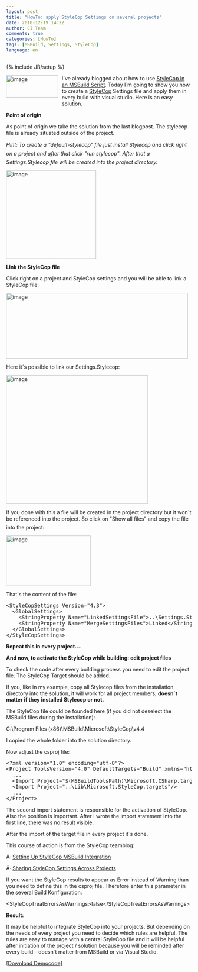 ```yaml
---
layout: post
title: "HowTo: apply StyleCop Settings on several projects"
date: 2010-12-19 14:22
author: CI Team
comments: true
categories: [HowTo]
tags: [MSBuild, Settings, StyleCop]
language: en
---
```

{% include JB/setup %}

  <p><img style="background-image: none; border-bottom: 0px; border-left: 0px; margin: 0px 10px 10px 0px; padding-left: 0px; padding-right: 0px; border-top: 0px; border-right: 0px; padding-top: 0px" title="image" border="0" alt="image" align="left" src="{{BASE_PATH}}/assets/wp-images-de/image_thumb286.png" width="141" height="60" />I´ve already blogged about how to use <a href="{{BASE_PATH}}/2010/12/15/howto-msbuild-stylecop/">StyleCop in an MSBuild Script</a>. Today I´m going to show you how to create a <a href="http://code.msdn.microsoft.com/sourceanalysis">StyleCop</a> Settings file and apply them in every build with visual studio. Here is an easy solution.</p>  
  <!--more-->  <p><b>Point of origin </b></p>  <p><b></b></p>  <p>As point of origin we take the solution from the last blogpost. The stylecop file is already situated outside of the project. </p>  <p><i>Hint: To create a "default-stylecop" file just install Stylecop and click right on a project and after that click "run stylecop". After that a Settings.Stylecop file will be created into the project directory. </i></p>  
  <p><img style="background-image: none; border-bottom: 0px; border-left: 0px; padding-left: 0px; padding-right: 0px; border-top: 0px; border-right: 0px; padding-top: 0px" title="image" border="0" alt="image" src="{{BASE_PATH}}/assets/wp-images-de/image_thumb287.png" width="244" height="239" /></p>  <p><i></i></p>  <p><b>Link the StyleCop file</b></p>  <p><b></b></p>  <p>Click right on a project and StyleCop settings and you will be able to link a StyleCop file:</p>  <p><img style="background-image: none; border-bottom: 0px; border-left: 0px; padding-left: 0px; padding-right: 0px; border-top: 0px; border-right: 0px; padding-top: 0px" title="image" border="0" alt="image" src="{{BASE_PATH}}/assets/wp-images-de/image_thumb288.png" width="493" height="177" /></p>  <p>Here it´s possible to link our Settings.Stylecop:</p>  <p><img style="background-image: none; border-bottom: 0px; border-left: 0px; padding-left: 0px; padding-right: 0px; border-top: 0px; border-right: 0px; padding-top: 0px" title="image" border="0" alt="image" src="{{BASE_PATH}}/assets/wp-images-de/image_thumb289.png" width="385" height="348" /></p>  <p>If you done with this a file will be created in the project directory but it won´t be referenced into the project. So click on "Show all files" and copy the file into the project:</p>  <p><img style="background-image: none; border-bottom: 0px; border-left: 0px; padding-left: 0px; padding-right: 0px; border-top: 0px; border-right: 0px; padding-top: 0px" title="image" border="0" alt="image" src="{{BASE_PATH}}/assets/wp-images-de/image_thumb290.png" width="229" height="136" /></p>  <p>That´s the content of the file:</p>  <div style="padding-bottom: 0px; margin: 0px; padding-left: 0px; padding-right: 0px; display: inline; float: none; padding-top: 0px" id="scid:812469c5-0cb0-4c63-8c15-c81123a09de7:5d8168ae-8151-49f8-bf6d-462bc8fd117a" class="wlWriterEditableSmartContent"><pre name="code" class="c#">&lt;StyleCopSettings Version="4.3"&gt;
  &lt;GlobalSettings&gt;
    &lt;StringProperty Name="LinkedSettingsFile"&gt;..\Settings.StyleCop&lt;/StringProperty&gt;
    &lt;StringProperty Name="MergeSettingsFiles"&gt;Linked&lt;/StringProperty&gt;
  &lt;/GlobalSettings&gt;
&lt;/StyleCopSettings&gt;</pre></div>

<p><b>Repeat this in every project....</b></p>

<p><b></b></p>

<p><b>And now, to activate the StyleCop while building: edit project files</b></p>

<p><b></b></p>

<p>To check the code after every building process you need to edit the project file. The StyleCop Target should be added. </p>

<p>If you, like in my example, copy all Stylecop files from the installation directory into the solution, it will work for all project members, <b>doesn´t matter if they installed Stylecop or not. </b></p>

<p><b></b></p>

<p>The StyleCop file could be founded here (if you did not deselect the MSBuild files during the installation):</p>

<p>C:\Program Files (x86)\MSBuild\Microsoft\StyleCop\v4.4</p>

<p>I copied the whole folder into the solution directory.</p>

<p>Now adjust the csproj file:</p>

<div style="padding-bottom: 0px; margin: 0px; padding-left: 0px; padding-right: 0px; display: inline; float: none; padding-top: 0px" id="scid:812469c5-0cb0-4c63-8c15-c81123a09de7:e008bfb5-b32d-44e9-bd06-91620b48ea17" class="wlWriterEditableSmartContent"><pre name="code" class="c#">&lt;?xml version="1.0" encoding="utf-8"?&gt;
&lt;Project ToolsVersion="4.0" DefaultTargets="Build" xmlns="http://schemas.microsoft.com/developer/msbuild/2003"&gt;
  ...
  &lt;Import Project="$(MSBuildToolsPath)\Microsoft.CSharp.targets" /&gt;
  &lt;Import Project="..\Lib\Microsoft.StyleCop.targets"/&gt;
  ...
&lt;/Project&gt;</pre></div>

<p>The second import statement is responsible for the activation of StyleCop. Also the position is important. After I wrote the import statement into the first line, there was no result visible.</p>

<p>After the import of the target file in every project it´s done.</p>

<p>This course of action is from the StyleCop teamblog:</p>

<p>Â· <a href="http://blogs.msdn.com/b/sourceanalysis/archive/2008/05/24/source-analysis-msbuild-integration.aspx">Setting Up StyleCop MSBuild Integration</a></p>

<p>Â· <a href="http://blogs.msdn.com/b/sourceanalysis/archive/2008/05/25/sharing-source-analysis-settings-across-projects.aspx">Sharing StyleCop Settings Across Projects</a></p>

<p>If you want the StyleCop results to appear as Error instead of Warning than you need to define this in the csproj file. Therefore enter this parameter in the several Build Konfiguration:</p>

<p>&lt;StyleCopTreatErrorsAsWarnings&gt;false&lt;/StyleCopTreatErrorsAsWarnings&gt;</p>

<p><b>Result:</b></p>

<p><b></b></p>

<p>It may be helpful to integrate StyleCop into your projects. But depending on the needs of every project you need to decide which rules are helpful. The rules are easy to manage with a central StyleCop file and it will be helpful after initiation of the project / solution because you will be reminded after every build - doesn´t matter from MSBuild or via Visual Studio.</p>

<p><a href="{{BASE_PATH}}/assets/files/democode/msbuildsharedcodequality/msbuildsharedcodequality.zip">[Download Democode]</a></p>
